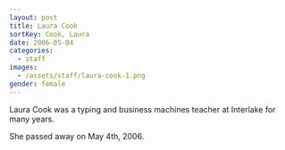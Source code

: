 ```yaml
---
layout: post
title: Laura Cook
sortKey: Cook, Laura
date: 2006-05-04
categories:
  - staff
images:
  - /assets/staff/laura-cook-1.png
gender: female
---
```


Laura Cook was a typing and business machines teacher at Interlake for many years.

She passed away on May 4th, 2006.
